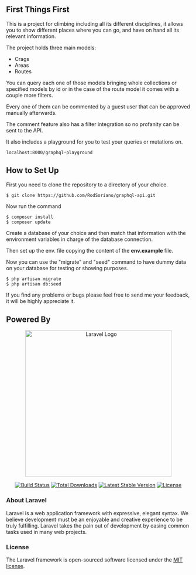 ## First Things First

This is a project for climbing including all its different disciplines, it allows you to show different places where you can go, and have on hand all its relevant information.  

The project holds three main models:
- Crags
- Areas
- Routes  

You can query each one of those models bringing whole collections or specified models by id or in the case of the route model it comes with a couple more filters.  

Every one of them can be commented by a guest user that can be approved manually afterwards.  

The comment feature also has a filter integration so no profanity can be sent to the API.  

It also includes a playground for you to test your queries or mutations on.
````
localhost:8000/graphql-playground
````

## How to Set Up

First you need to clone the repository to a directory of your choice.  
````
$ git clone https://github.com/RodSoriano/graphql-api.git
````

Now run the command
````
$ composer install
$ composer update
````

Create a database of your choice and then match that information with the environment variables in charge of the database connection.  

Then set up the env. file copying the content of the <strong>env.example</strong> file.  

Now you can use the "migrate" and "seed" command to have dummy data on your database for testing or showing purposes.
````
$ php artisan migrate
$ php artisan db:seed
````

If you find any problems or bugs please feel free to send me your feedback, it will be highly appreciate it.  

## Powered By

<p align="center"><a href="https://laravel.com" target="_blank"><img src="https://raw.githubusercontent.com/laravel/art/master/logo-lockup/5%20SVG/2%20CMYK/1%20Full%20Color/laravel-logolockup-cmyk-red.svg" width="400" alt="Laravel Logo"></a></p>

<p align="center">
<a href="https://travis-ci.org/laravel/framework"><img src="https://travis-ci.org/laravel/framework.svg" alt="Build Status"></a>
<a href="https://packagist.org/packages/laravel/framework"><img src="https://img.shields.io/packagist/dt/laravel/framework" alt="Total Downloads"></a>
<a href="https://packagist.org/packages/laravel/framework"><img src="https://img.shields.io/packagist/v/laravel/framework" alt="Latest Stable Version"></a>
<a href="https://packagist.org/packages/laravel/framework"><img src="https://img.shields.io/packagist/l/laravel/framework" alt="License"></a>
</p>

### About Laravel

Laravel is a web application framework with expressive, elegant syntax. We believe development must be an enjoyable and creative experience to be truly fulfilling. Laravel takes the pain out of development by easing common tasks used in many web projects.

### License

The Laravel framework is open-sourced software licensed under the [MIT license](https://opensource.org/licenses/MIT).
